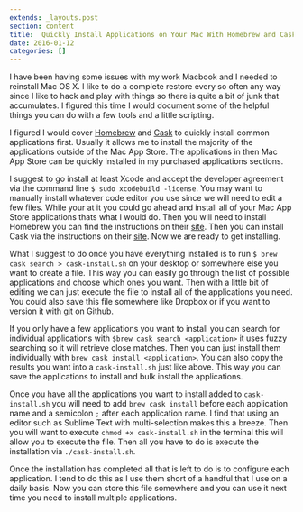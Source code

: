 ```yaml
---
extends: _layouts.post
section: content
title:  Quickly Install Applications on Your Mac With Homebrew and Cask
date: 2016-01-12
categories: []
---
```


  I have been having some issues with my work Macbook and I needed to reinstall Mac OS X. I like to do a complete restore every so often any way since I like to hack and play with things so there is quite a bit of junk that accumulates. I figured this time I would document some of the helpful things you can do with a few tools and a little scripting.

I figured I would cover [Homebrew](http://brew.sh/) and [Cask](http://caskroom.io/) to quickly install common applications first. Usually it allows me to install the majority of the applications outside of the Mac App Store. The applications in then Mac App Store can be quickly installed in my purchased applications sections.

I suggest to go install at least Xcode and accept the developer agreement via the command line `$ sudo xcodebuild -license`. You may want to manually install whatever code editor you use since we will need to edit a few files. While your at it you could go ahead and install all of your Mac App Store applications thats what I would do. Then you will need to install Homebrew you can find the instructions on their [site](http://brew.sh/). Then you can install Cask via the instructions on their [site](http://caskroom.io/). Now we are ready to get installing.

What I suggest to do once you have everything installed is to run `$ brew cask search > cask-install.sh` on your desktop or somewhere else you want to create a file. This way you can easily go through the list of possible applications and choose which ones you want. Then with a little bit of editing we can just execute the file to install all of the applications you need. You could also save this file somewhere like Dropbox or if you want to version it with git on Github.

If you only have a few applications you want to install you can search for individual applications with `$brew cask search <application>` it uses fuzzy searching so it will retrieve close matches. Then you can just install them individually with `brew cask install <application>`. You can also copy the results you want into a `cask-install.sh` just like above. This way you can save the applications to install and bulk install the applications.

Once you have all the applications you want to install added to `cask-install.sh` you will need to add `brew cask install` before each application name and a semicolon `;` after each application name. I find that using an editor such as Sublime Text with multi-selection makes this a breeze. Then you will want to execute `chmod +x cask-install.sh` in the terminal this will allow you to execute the file. Then all you have to do is execute the installation via `./cask-install.sh`.

Once the installation has completed all that is left to do is to configure each application. I tend to do this as I use them short of a handful that I use on a daily basis. Now you can store this file somewhere  and you can use it next time you need to install multiple applications.
